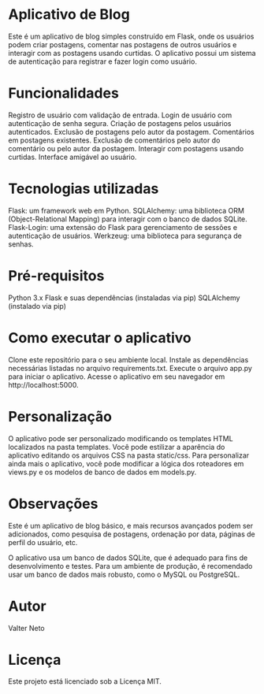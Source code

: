 # Aplicativo de Blog

Este é um aplicativo de blog simples construído em Flask, onde os usuários podem criar postagens, comentar nas postagens de outros usuários e interagir com as postagens usando curtidas. O aplicativo possui um sistema de autenticação para registrar e fazer login como usuário.

# Funcionalidades

Registro de usuário com validação de entrada.
Login de usuário com autenticação de senha segura.
Criação de postagens pelos usuários autenticados.
Exclusão de postagens pelo autor da postagem.
Comentários em postagens existentes.
Exclusão de comentários pelo autor do comentário ou pelo autor da postagem.
Interagir com postagens usando curtidas.
Interface amigável ao usuário.

# Tecnologias utilizadas

Flask: um framework web em Python.
SQLAlchemy: uma biblioteca ORM (Object-Relational Mapping) para interagir com o banco de dados SQLite.
Flask-Login: uma extensão do Flask para gerenciamento de sessões e autenticação de usuários.
Werkzeug: uma biblioteca para segurança de senhas.

# Pré-requisitos

Python 3.x
Flask e suas dependências (instaladas via pip)
SQLAlchemy (instalado via pip)

# Como executar o aplicativo

Clone este repositório para o seu ambiente local.
Instale as dependências necessárias listadas no arquivo requirements.txt.
Execute o arquivo app.py para iniciar o aplicativo.
Acesse o aplicativo em seu navegador em http://localhost:5000.

# Personalização

O aplicativo pode ser personalizado modificando os templates HTML localizados na pasta templates.
Você pode estilizar a aparência do aplicativo editando os arquivos CSS na pasta static/css.
Para personalizar ainda mais o aplicativo, você pode modificar a lógica dos roteadores em views.py e os modelos de banco de dados em models.py.

# Observações

Este é um aplicativo de blog básico, e mais recursos avançados podem ser adicionados, como pesquisa de postagens, ordenação por data, páginas de perfil do usuário, etc.

O aplicativo usa um banco de dados SQLite, que é adequado para fins de desenvolvimento e testes. Para um ambiente de produção, é recomendado usar um banco de dados mais robusto, como o MySQL ou PostgreSQL.

# Autor
Valter Neto

# Licença
Este projeto está licenciado sob a Licença MIT.
